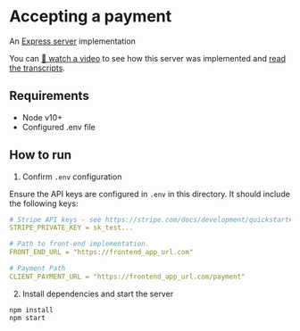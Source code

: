 # Accepting a payment

An [Express server](http://expressjs.com) implementation

You can [🎥 watch a video](https://youtu.be/WG4ehXSEpz4) to see how this server was implemented and [read the transcripts](./TRANSCRIPTS.md).

## Requirements

- Node v10+
- Configured .env file

## How to run

1. Confirm `.env` configuration

Ensure the API keys are configured in `.env` in this directory. It should include the following keys:

```yaml
# Stripe API keys - see https://stripe.com/docs/development/quickstart#api-keys
STRIPE_PRIVATE_KEY = sk_test...

# Path to front-end implementation. 
FRONT_END_URL = "https://frontend_app_url.com"

# Payment Path
CLIENT_PAYMENT_URL = "https://frontend_app_url.com/payment"
```
2. Install dependencies and start the server

```
npm install
npm start
```

